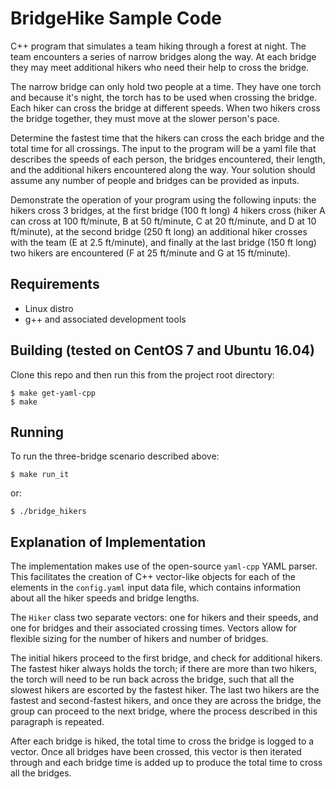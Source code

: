 # BridgeHike Sample Code
C++ program that simulates a team hiking through a forest at night. 
The team encounters a series of narrow bridges along the way. 
At each bridge they may meet additional hikers who need their help to cross the bridge.

The narrow bridge can only hold two people at a time. They have one torch and because
it's night, the torch has to be used when crossing the bridge. Each hiker can cross the
bridge at different speeds. When two hikers cross the bridge together, they must move at
the slower person's pace.

Determine the fastest time that the hikers can cross the each bridge and the total time for all
crossings. The input to the program will be a yaml file that describes the speeds of each
person, the bridges encountered, their length, and the additional hikers encountered along
the way. Your solution should assume any number of people and bridges can be provided
as inputs.

Demonstrate the operation of your program using the following inputs: the hikers cross 3
bridges, at the first bridge (100 ft long) 4 hikers cross (hiker A can cross at 100 ft/minute, B
at 50 ft/minute, C at 20 ft/minute, and D at 10 ft/minute), at the second bridge (250 ft long)
an additional hiker crosses with the team (E at 2.5 ft/minute), and finally at the last bridge
(150 ft long) two hikers are encountered (F at 25 ft/minute and G at 15 ft/minute).

## Requirements
- Linux distro
- g++ and associated development tools

## Building (tested on CentOS 7 and Ubuntu 16.04)
Clone this repo and then run this from the project root directory:

```
$ make get-yaml-cpp
$ make
```

## Running
To run the three-bridge scenario described above:
```
$ make run_it
```
or:
```
$ ./bridge_hikers
```

## Explanation of Implementation
The implementation makes use of the open-source `yaml-cpp` YAML parser. This facilitates
the creation of C++ vector-like objects for each of the elements in the `config.yaml`
input data file, which contains information about all the hiker speeds and bridge lengths.

The `Hiker` class two separate vectors: one for hikers and their speeds, and one
for bridges and their associated crossing times. Vectors allow for flexible sizing for
the number of hikers and number of bridges.

The initial hikers proceed to the first bridge, and check for additional hikers. The fastest
hiker always holds the torch; if there are more than two hikers, the torch will need to be
run back across the bridge, such that all the slowest hikers are escorted by the fastest hiker.
The last two hikers are the fastest and second-fastest hikers, and once they are across the
bridge, the group can proceed to the next bridge, where the process described in this
paragraph is repeated.

After each bridge is hiked, the total time to cross the bridge is logged to a vector. Once
all bridges have been crossed, this vector is then iterated through and each bridge time
is added up to produce the total time to cross all the bridges.
